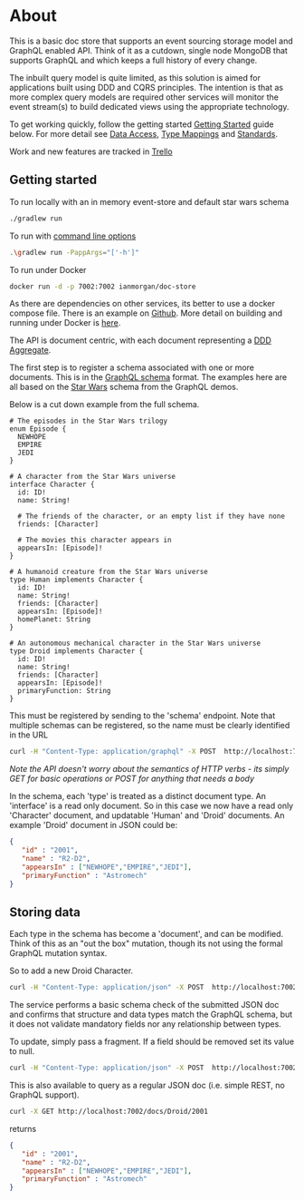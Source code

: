 # About

This is a basic doc store that supports an event sourcing storage model and GraphQL enabled API. 
Think of it as a cutdown, single node MongoDB that supports GraphQL and which keeps a full history 
of every change.

The inbuilt query model is quite limited, as this solution is aimed for applications built 
using DDD and CQRS principles. The intention is that as more complex query models are 
required other services will monitor the event stream(s) to build dedicated views 
using the appropriate technology.

To get working quickly, follow the getting started [Getting Started](#getting-started) guide below. For more 
detail see [Data Access](daos), [Type Mappings](typeMappings) and [Standards](standards).

Work and new features are tracked in [Trello](https://trello.com/b/5lXXr7jc/doc-store) 



## Getting started 


To run locally with an in memory event-store and default star wars schema

```bash
./gradlew run
```

To run with [command line options](commandLineOptions)

```bash
.\gradlew run -PappArgs="['-h']"
```



To run under Docker 

```bash
docker run -d -p 7002:7002 ianmorgan/doc-store
```

As there are dependencies on other services, its better to use a docker compose file. There is 
an example on [Github](https://github.com/ianmorgan/docker-stacks/tree/master/doc-store-starwars). 
More detail on building and running under Docker is [here](docker).


The API is document centric, 
with each document representing a [DDD Aggregate](https://martinfowler.com/bliki/DDD_Aggregate.html). 

The first step is to register a schema associated with one or more documents. This is in the [GraphQL schema](http://graphql.org/learn/schema/)
format. The examples here are all based on the [Star Wars](https://github.com/apollographql/starwars-server/blob/master/data/swapiSchema.js) 
schema from the GraphQL demos.

Below is a cut down example from the full schema.

```
# The episodes in the Star Wars trilogy
enum Episode {
  NEWHOPE
  EMPIRE
  JEDI
}

# A character from the Star Wars universe
interface Character {
  id: ID!
  name: String!

  # The friends of the character, or an empty list if they have none
  friends: [Character]

  # The movies this character appears in
  appearsIn: [Episode]!
}

# A humanoid creature from the Star Wars universe
type Human implements Character {
  id: ID!
  name: String!
  friends: [Character]
  appearsIn: [Episode]!
  homePlanet: String
}

# An autonomous mechanical character in the Star Wars universe
type Droid implements Character {
  id: ID!
  name: String!
  friends: [Character]
  appearsIn: [Episode]!
  primaryFunction: String
}
```

This must be registered by sending to the 'schema' endpoint. Note that multiple schemas can be registered, so 
the name must be clearly identified in the URL 

```bash
curl -H "Content-Type: application/graphql" -X POST  http://localhost:7002/schema/starwars -d @starwars.schema
``` 

_Note the API doesn't worry about the semantics of HTTP verbs - its simply GET for basic operations 
or POST for anything that needs a body_


In the schema, each 'type' is treated as a distinct document type. An 'interface' is a read only document. So in this case we now have 
a read only 'Character' document, and updatable 'Human' and 'Droid' documents. An example 'Droid' 
document in JSON could be:

```json
{
   "id" : "2001",
   "name" : "R2-D2",
   "appearsIn" : ["NEWHOPE","EMPIRE","JEDI"],
   "primaryFunction" : "Astromech"
}
```


## Storing data 

Each type in the schema has become a 'document', and can be modified. Think of this as an "out the box" mutation,
though its not using the formal GraphQL mutation syntax.

So to add a new Droid Character. 

```bash
curl -H "Content-Type: application/json" -X POST  http://localhost:7002/docs/Droid -d '{ "id" : "2001",  "name": "R2-D2","appearsIn": ["NEWHOPE","EMPIRE","JEDI"] }'
```

The service performs a basic schema check of the submitted JSON doc and confirms that structure and 
data types match the GraphQL schema, but it does not validate mandatory fields nor any relationship between 
types. 

To update, simply pass a fragment. If a field should be removed set its value to null. 

 
 ```bash
 curl -H "Content-Type: application/json" -X POST  http://localhost:7002/docs/Droid -d '{ "id" : "2001", "primaryFunction" : "Astromech" }'
 ```

This is also available to query as a regular JSON doc (i.e. simple REST, no GraphQL support).

 
```bash
curl -X GET http://localhost:7002/docs/Droid/2001
```

returns 

```json
{
   "id" : "2001",
   "name" : "R2-D2",
   "appearsIn" : ["NEWHOPE","EMPIRE","JEDI"],
   "primaryFunction" : "Astromech"
}
```